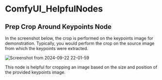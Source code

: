 # ComfyUI_HelpfulNodes

## Prep Crop Around Keypoints Node

In the screenshot below, the crop is performed on the keypoints image for demonstration. Typically, you would perform the crop on the source image from which the keypoints were extracted.

![Screenshot from 2024-09-22 22-01-59](https://github.com/user-attachments/assets/457caadb-994c-4f4c-ad38-24b17a53803e)

This node is helpful for cropping an image based on the size and position of the provided keypoints image.
